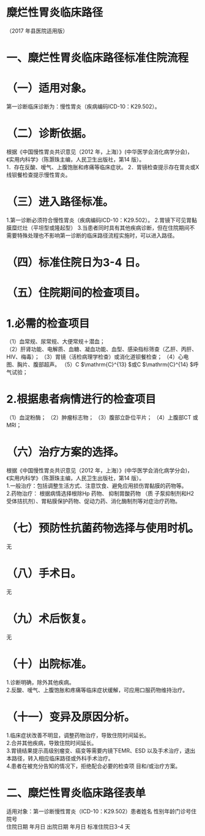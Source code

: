 # 糜烂性胃炎临床路径  
（2017 年县医院适用版）  
# 一、糜烂性胃炎临床路径标准住院流程  
# （一）适用对象。  
第一诊断临床诊断为：慢性胃炎（疾病编码ICD-10：K29.502）。  
# （二）诊断依据。  
根据《中国慢性胃炎共识意见（2012 年，上海）》(中华医学会消化病学分会)，《实用内科学》（陈灏珠主编，人民卫生出版社，第14 版）。  
1．存在反酸、嗳气、上腹饱胀和疼痛等临床症状。 2．胃镜检查提示存在胃炎或X 线钡餐检查提示慢性胃炎。  
# （三）进入路径标准。  
1.第一诊断必须符合慢性胃炎（疾病编码ICD-10：K29.502）。
2.胃镜下可见胃黏膜糜烂灶（平坦型或隆起型） 
3.当患者同时具有其他疾病诊断，但在住院期间不需要特殊处理也不影响第一诊断的临床路径流程实施时，可以进入路径。  
# （四）标准住院日为3-4 日。  
# （五）住院期间的检查项目。  
# 1.必需的检查项目  
（1）血常规、尿常规、大便常规＋潜血；  
（2）肝肾功能、电解质、血糖、凝血功能、血型、感染指标筛查（乙肝、丙肝、HIV、梅毒）； （3）胃镜（活检病理学检查）或消化道钡餐检查； （4）心电图、胸片、腹部超声。 （5）C $\mathrm{C}^{13} $或C $\mathrm{C}^{14} $呼气试验；  
# 2.根据患者病情进行的检查项目  
（1）血淀粉酶； （2）肿瘤标志物； （3）腹部立卧位平片； （4）上腹部CT 或MRI；  
# （六）治疗方案的选择。  
根据《中国慢性胃炎共识意见（2012 年，上海）》(中华医学会消化病学分会)，《实用内科学》（陈灏珠主编，人民卫生出版社，第14 版）。  
1.一般治疗：包括调整生活方式、注意饮食、避免应用损伤胃黏膜的药物等。  
2.药物治疗： 根据病情选择根除Hp 药物、 抑制胃酸药物 （质 子泵抑制剂和H2 受体拮抗剂）、胃粘膜保护药物、促动力药、消化酶制剂等对症治疗药物。  
# （七）预防性抗菌药物选择与使用时机。  
无  
# （八）手术日。  
无  
# （九）术后恢复。  
无  
# （十）出院标准。  
1.诊断明确，除外其他疾病。  
2.反酸、嗳气、上腹饱胀和疼痛等临床症状缓解，可应用口服药物维持治疗。  
# （十一）变异及原因分析。  
1.临床症状改善不明显，调整药物治疗，导致住院时间延长。  
2.合并其他疾病，导致住院时间延长。  
3.胃镜结果提示高级别瘤变、癌变等需要内镜下EMR、ESD 以及手术治疗，退出本路径，转入相应临床路径或外科手术治疗。  
4.患者在被充分告知的情况下，拒绝配合必要的检查项 目和/或治疗方案。  
# 二、糜烂性胃炎临床路径表单  
适用对象：第一诊断慢性胃炎（ICD-10：K29.502）患者姓名  性别年龄门诊号住院号  
住院日期  年月日   出院日期  年月日  标准住院日3-4 天  
